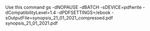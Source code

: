 Use this command 
gs -dNOPAUSE -dBATCH -sDEVICE=pdfwrite -dCompatibilityLevel=1.4 -dPDFSETTINGS=/ebook -sOutputFile=synopsis_21_01_2021_compressed.pdf synopsis_21_01_2021.pdf 